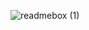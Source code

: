 ![readmebox (1)](https://github.com/pahrialms/pahrialms/assets/82088448/e5d88e82-3a78-4298-9cd0-97ff9e7e4d09)

